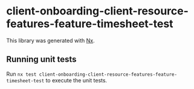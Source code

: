 # client-onboarding-client-resource-features-feature-timesheet-test

This library was generated with [Nx](https://nx.dev).

## Running unit tests

Run `nx test client-onboarding-client-resource-features-feature-timesheet-test` to execute the unit tests.
